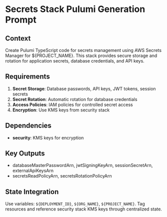 # Secrets Stack Pulumi Generation Prompt

## Context
Create Pulumi TypeScript code for secrets management using AWS Secrets Manager for ${PROJECT_NAME}. This stack provides secure storage and rotation for application secrets, database credentials, and API keys.

## Requirements
1. **Secret Storage**: Database passwords, API keys, JWT tokens, session secrets
2. **Secret Rotation**: Automatic rotation for database credentials
3. **Access Policies**: IAM policies for controlled secret access
4. **Encryption**: Use KMS keys from security stack

## Dependencies
- **security**: KMS keys for encryption

## Key Outputs
- databaseMasterPasswordArn, jwtSigningKeyArn, sessionSecretArn, externalApiKeysArn
- secretsReadPolicyArn, secretsRotationPolicyArn

## State Integration
Use variables: `${DEPLOYMENT_ID}`, `${ORG_NAME}`, `${PROJECT_NAME}`. Tag resources and reference security stack KMS keys through centralized state.